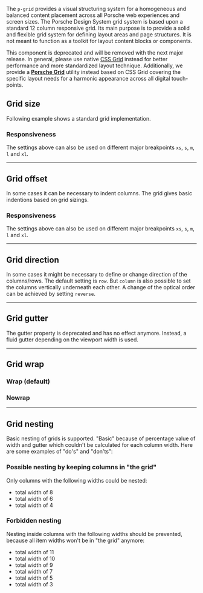 <ComponentHeading name="Grid"></ComponentHeading>

The `p-grid` provides a visual structuring system for a homogeneous and balanced content placement across all Porsche
web experiences and screen sizes. The Porsche Design System grid system is based upon a standard 12 column responsive
grid. Its main purpose is to provide a solid and flexible grid system for defining layout areas and page structures. It
is not meant to function as a toolkit for layout content blocks or components.

<Notification heading="Deprecation hint" state="error">
  This component is deprecated and will be removed with the next major release. 
  In general, please use native <a href="https://css-tricks.com/snippets/css/complete-guide-grid">CSS Grid</a> instead for better performance and more standardized layout technique.
  Additionally, we provide a <a href="styles/grid"><b>Porsche Grid</b></a> utility instead based on CSS Grid covering the specific layout needs for a harmonic appearance across all digital touch-points.
</Notification>

<TableOfContents></TableOfContents>

## Grid size

Following example shows a standard grid implementation.

<Playground :markup="size" :config="config"></Playground>

### Responsiveness

The settings above can also be used on different major breakpoints `xs`, `s`, `m`, `l` and `xl`.

<Playground :markup="sizeResponsiveness" :config="config"></Playground>

---

## Grid offset

In some cases it can be necessary to indent columns. The grid gives basic indentions based on grid sizings.

<Playground :markup="offset" :config="config"></Playground>

### Responsiveness

The settings above can also be used on different major breakpoints `xs`, `s`, `m`, `l` and `xl`.

<Playground :markup="offsetResponsiveness" :config="config"></Playground>

---

## Grid direction

In some cases it might be necessary to define or change direction of the columns/rows. The default setting is `row`. But
`column` is also possible to set the columns vertically underneath each other. A change of the optical order can be
achieved by setting `reverse`.

<Playground :markup="directionMarkup" :config="config">
  <PlaygroundSelect v-model="direction" :values="directions" name="direction"></PlaygroundSelect>
</Playground>

---

## Grid gutter

<Notification heading="Deprecation hint" state="warning">
  The gutter property is deprecated and has no effect anymore. Instead, a fluid gutter depending on the viewport width is used.
</Notification>

---

## Grid wrap

### Wrap (default)

<Playground :markup="wrap('wrap')" :config="config"></Playground>

### Nowrap

<Playground :markup="wrap('nowrap')" :config="config"></Playground>

---

## Grid nesting

Basic nesting of grids is supported. "Basic" because of percentage value of width and gutter which couldn't be
calculated for each column width. Here are some examples of "do's" and "don'ts":

<Playground :markup="nesting" :config="config"></Playground>

### Possible nesting by keeping columns in "the grid"

Only columns with the following widths could be nested:

- total width of 8
- total width of 6
- total width of 4

### Forbidden nesting

Nesting inside columns with the following widths should be prevented, because all item widths won't be in "the grid"
anymore:

- total width of 11
- total width of 10
- total width of 9
- total width of 7
- total width of 5
- total width of 3

<script lang="ts">
import Vue from 'vue';
import Component from 'vue-class-component';
import { GRID_DIRECTIONS } from './grid/grid-utils'; 

@Component
export default class Code extends Vue {
  config = { spacing: 'block-small' };
  
  direction = 'row';
  directions = [...GRID_DIRECTIONS, "{ base: 'column', m: 'row' }"];
  get directionMarkup() {
    const size = this.direction.includes('base') ? '{ base: 12, m: 4 }' : 4;
    return `<p-grid direction="${this.direction}">
  <p-grid-item size="${size}">A</p-grid-item>
  <p-grid-item size="${size}">B</p-grid-item>
  <p-grid-item size="${size}">C</p-grid-item>
</p-grid>`;
  }
  
  get size() {
    return `<p-grid>
  <p-grid-item size="12">12</p-grid-item>
</p-grid>
${Array.from(Array(11), (_, i) => `<p-grid>
  <p-grid-item size="${i+1}">${i+1}</p-grid-item>
  <p-grid-item size="${11-i}">${11-i}</p-grid-item>
</p-grid>`).join('\n')}`;
  }

  sizeResponsiveness =
`<p-grid>
  <p-grid-item size="{ base: 6, m: 2 }">A</p-grid-item>
  <p-grid-item size="{ base: 6, m: 10 }">B</p-grid-item>
</p-grid>`;

  get offset() {
    return Array.from(Array(11), (_, i) => `<p-grid>
    <p-grid-item offset="${i+1}" size="${11-i}">${i+1}</p-grid-item>
</p-grid>`).join('\n');
  }
    
  offsetResponsiveness =
`<p-grid>
  <p-grid-item offset="{ base: 6, m: 2 }" size="{ base: 6, m: 10 }">A</p-grid-item>
</p-grid>`;

  wrap(value: string) {
    return `<p-grid wrap="${value}">
  <p-grid-item size="6">A</p-grid-item>
  <p-grid-item size="6">B</p-grid-item>
  <p-grid-item size="6">C</p-grid-item>
  <p-grid-item size="6">D</p-grid-item>
</p-grid>`; 
    }
    
  nesting =
`<p-grid>
  <p-grid-item size="6">
    <p-grid>
      <p-grid-item size="6">A</p-grid-item>
      <p-grid-item size="6">B</p-grid-item>
    </p-grid>
  </p-grid-item>
  <p-grid-item size="6">
    <p-grid>
      <p-grid-item size="4">A</p-grid-item>
      <p-grid-item size="8">B</p-grid-item>
    </p-grid>
  </p-grid-item>
</p-grid>`;
}
</script>

<style scoped lang="scss">
  @use '@porsche-design-system/components-js/styles' as *;
  
  :deep(p-grid-item) {
    @include pds-text-small;
    color: $pds-theme-light-primary;
    text-align: center;
    background: lightskyblue;
    background-clip: content-box;
    
    &[offset] {
      color: lightskyblue;
      text-indent: calc(-100% - 48px);
    }
  }
</style>

